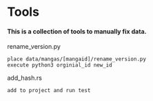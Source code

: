 # Tools

#### This is a collection of tools to manually fix data. 

rename_version.py
```
place data/mangas/[mangaid]/rename_version.py
execute python3 orginial_id new_id
```
add_hash.rs
```
add to project and run test
```
